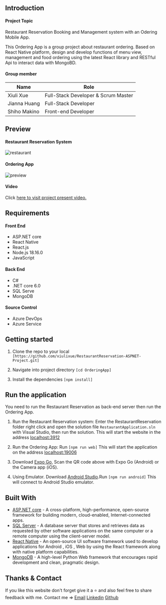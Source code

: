 ## Introduction

#### Project Topic

Restaurant Reservation Booking and Management system with an Odering Mobile App.

This Ordering App is a group project about restaurant ordering. Based on React Native platform, design and develop functions of menu view, management and food ordering using the latest React library and RESTful Api to interact data with MongoBD.

#### Group member

| Name          | Role                               |
| ------------  | ---------------------------------- |
| Xiuli Xue     | Full-Stack Developer & Scrum Master|
| Jianna Huang  | Full-Stack Developer               |
| Shiho Makino  | Front-end Developer                |

## Preview

#### Restaurant Reservation System
![restaurant](https://github.com/xiulixue/FoodOrderAppLayoutExercise/assets/106227623/3cacd739-b297-47b9-8caf-618bf8deee0c)

#### Ordering App
![preview](https://github.com/xiulixue/xiulixue-website/assets/106227623/7297a601-ccde-4cca-9677-4ee9f7548723)

#### Video
Click [here to visit project present video.](https://youtu.be/iWkR1HJUxc8![image](https://github.com/xiulixue/RestaurantReservation-ASPNET-Project/assets/106227623/c3dcc1a6-4208-4233-afd0-8d2b3f5f3a9c))

## Requirements

#### Front End
* ASP.NET core
* React Native
* React.js
* Node.js 18.16.0
* JavaScript
#### Back End
* C#
* .NET core 6.0
* SQL Serve
* MongoDB
#### Source Control
* Azure DevOps
* Azure Service

## Getting started

1. Clone the repo to your local `[https://github.com/xiulixue/RestaurantReservation-ASPNET-Project.git]`

2. Navigate into project directory `[cd OrderingApp]`

3. Install the dependencies `[npm install]`

## Run the application

You need to run the Restaurant Reservation as back-end server then run the Ordering App.

1. Run the Restaurant Reservation system:  Enter the RestaurantReservation folder right click and open the solution file `RestaurantApplication.sln` with Visual Studio, then run the solution. This will start the website in the address [localhost:3912](http://localhost:3912)

2. Run the Ordering App: Run `[npm run web]` This will start the application on the address [localhost:19006](http://localhost:19006)
    
3. Download [Expo Go](https://expo.dev/tools), Scan the QR code above with Expo Go (Android) or the Camera app (iOS).

4. Using Emulator. Download [Android Studio](https://developer.android.com/studio?gclid=CjwKCAjw-b-kBhB-EiwA4fvKrBxA8janRKTiSBTq6hjpowfT3WtLNWi-AX6uhPFu4P0DLr2dc7Ho_xoCs_cQAvD_BwE&gclsrc=aw.ds).Run `[npm run android]` This will connect to Android Studio emulator.

## Built With

* [ASP.NET core](https://learn.microsoft.com/en-us/aspnet/core/introduction-to-aspnet-core?view=aspnetcore-7.0) - A cross-platform, high-performance, open-source framework for building modern, cloud-enabled, Internet-connected apps.
* [SQL Server](https://www.microsoft.com/en-us/sql-server/) - A database server that stores and retrieves data as requested by other software applications on the same computer or a remote computer using the client-server model.
* [React Native](https://reactnative.dev/) - An open-source UI software framework used to develop applications for Android , iOS , Web by using the React framework along with native platform capabilities.
* [MongoDB](https://www.mongodb.com/) - A high-level Python Web framework that encourages rapid development and clean, pragmatic design.


## Thanks & Contact

If you like this website don't forget give it a ⭐ and also feel free to share feedback with me. 
Contact me => [Email](mailto:xuemurphy@gmail.com) [Linkedin](https://www.linkedin.com/in/xiuli-xue) [Github](https://github.com/xiulixue)
